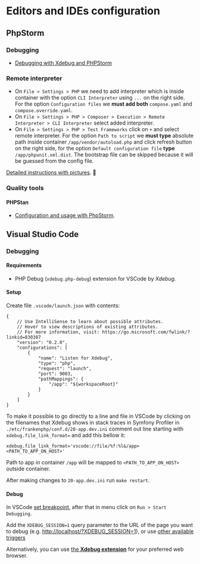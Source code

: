# Editors and IDEs configuration

## PhpStorm

### Debugging

- [Debugging with Xdebug and PHPStorm](https://github.com/dunglas/symfony-docker/blob/6b37be14c98583e202cbbdec380c6e9e3103d2ab/docs/xdebug.md#debugging-with-xdebug-and-phpstorm)

### Remote interpreter

- On `File > Settings > PHP` we need to add interpreter which is inside container with the option `CLI Interpreter` using  `...` on the right side. For the option `Configuration files` we **must add both** `compose.yaml` and `compose.override.yaml`.
- On `File > Settings > PHP > Composer > Execution > Remote Interpreter > CLI Interpreter` select added interpreter.
- On `File > Settings > PHP > Test Frameworks` click on `+` and select remote interpreter. For the option `Path to script` we **must type** absolute path inside container `/app/vendor/autoload.php` and click refresh button on the right side, for the option `Default configuration file` **type** `/app/phpunit.xml.dist`. The bootstrap file can be skipped because it will be guessed from the config file.

[Detailed instructions with pictures](https://medium.com/the-sensiolabs-tech-blog/phpstorm-docker-ccc4ce9a0b8e). 📸️

### Quality tools

#### PHPStan

- [Configuration and usage with PhpStorm](https://www.jetbrains.com/help/phpstorm/using-phpstan.html).

## Visual Studio Code

### Debugging

#### Requirements

- PHP Debug (`xdebug.php-debug`) extension for VSCode by *Xdebug*.

#### Setup

Create file `.vscode/launch.json` with contents:

    {
        // Use IntelliSense to learn about possible attributes.
        // Hover to view descriptions of existing attributes.
        // For more information, visit: https://go.microsoft.com/fwlink/?linkid=830387
        "version": "0.2.0",
        "configurations": [
            {
                "name": "Listen for Xdebug",
                "type": "php",
                "request": "launch",
                "port": 9003,
                "pathMappings": {
                    "/app": "${workspaceRoot}"
                }
            }
        ]
    }

To make it possible to go directly to a line and file in VSCode by clicking on the filenames that Xdebug shows in stack traces in Symfony Profiler in `./etc/frankenphp/conf.d/20-app.dev.ini` comment out line starting with `xdebug.file_link_format=` and add this bellow it:

    xdebug.file_link_format='vscode://file/%f:%l&/app><PATH_TO_APP_ON_HOST>'

Path to app in container `/app` will be mapped to `<PATH_TO_APP_ON_HOST>` outside container.

After making changes to `20-app.dev.ini` run `make restart`.

#### Debug

In VSCode [set breakpoint](https://code.visualstudio.com/docs/editor/debugging#_breakpoints), after that in menu click on `Run > Start Debugging`.

Add the `XDEBUG_SESSION=1` query parameter to the URL of the page you want to debug (e.g. [http://localhost/?XDEBUG_SESSION=1](http://localhost/?XDEBUG_SESSION=1)), or use [other available triggers](https://xdebug.org/docs/step_debug#activate_debugger)

Alternatively, you can use [the **Xdebug extension**](https://xdebug.org/docs/step_debug#browser-extensions) for your preferred web browser.
